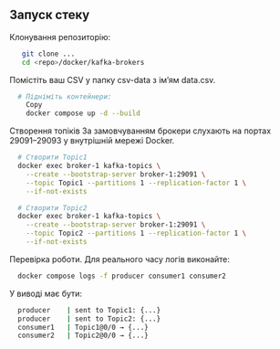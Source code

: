 ## Запуск стеку
Клонування репозиторію:
```bash
   git clone ...
   cd <repo>/docker/kafka-brokers
   ```
Помістіть ваш CSV у папку csv-data з імʼям data.csv.

```bash
  # Підніміть контейнери:
    Copy
    docker compose up -d --build
```

Створення топіків
За замовчуванням брокери слухають на портах 29091–29093 у внутрішній мережі Docker.

```bash
  # Створити Topic1
  docker exec broker-1 kafka-topics \
    --create --bootstrap-server broker-1:29091 \
    --topic Topic1 --partitions 1 --replication-factor 1 \
    --if-not-exists
```

```bash
  # Створити Topic2
  docker exec broker-1 kafka-topics \
    --create --bootstrap-server broker-1:29091 \
    --topic Topic2 --partitions 1 --replication-factor 1 \
    --if-not-exists
```
Перевірка роботи.
Для реального часу логів виконайте:

```bash
  docker compose logs -f producer consumer1 consumer2
```
У виводі має бути:

```bash
  producer    | sent to Topic1: {...}
  producer    | sent to Topic2: {...}
  consumer1   | Topic1@0/0 → {...}
  consumer2   | Topic2@0/0 → {...}
```